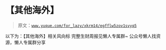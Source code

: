 # 【其他海外】

> 原文：[`www.yuque.com/for_lazy/xkrm14/egfflw5zov1svyq5`](https://www.yuque.com/for_lazy/xkrm14/egfflw5zov1svyq5)

<ne-p id="u2fff66ed" data-lake-id="u2fff66ed">以下为：【其他海外】相关风向标</ne-p> <ne-p id="u74629c6b" data-lake-id="u74629c6b">完整生财周报见懒人专属群~</ne-p> <ne-p id="u9b3f9601" data-lake-id="u9b3f9601">公众号懒人找资源，懒人专属群分享</ne-p>